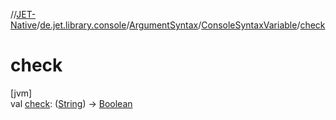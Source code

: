 //[JET-Native](../../../../index.md)/[de.jet.library.console](../../index.md)/[ArgumentSyntax](../index.md)/[ConsoleSyntaxVariable](index.md)/[check](check.md)

# check

[jvm]\
val [check](check.md): ([String](https://kotlinlang.org/api/latest/jvm/stdlib/kotlin/-string/index.html)) -&gt; [Boolean](https://kotlinlang.org/api/latest/jvm/stdlib/kotlin/-boolean/index.html)
